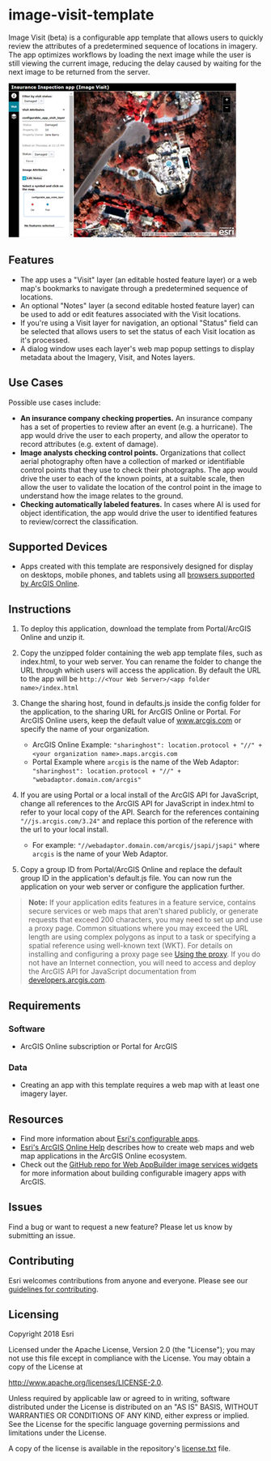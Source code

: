 # image-visit-template
Image Visit (beta) is a configurable app template that allows users to quickly review the attributes of a predetermined sequence of locations in imagery. The app optimizes workflows by loading the next image while the user is still viewing the current image, reducing the delay caused by waiting for the next image to be returned from the server. 

![App](https://github.com/ArcGIS/image-visit-template/blob/master/ImageVisit.png)

## Features
* The app uses a "Visit" layer (an editable hosted feature layer) or a web map's bookmarks to navigate through a predetermined sequence of locations.
* An optional "Notes" layer (a second editable hosted feature layer) can be used to add or edit features associated with the Visit locations.
* If you're using a Visit layer for navigation, an optional "Status" field can be selected that allows users to set the status of each Visit location as it's processed.
* A dialog window uses each layer's web map popup settings to display metadata about the Imagery, Visit, and Notes layers.
## Use Cases
Possible use cases include:
* __An insurance company checking properties.__ An insurance company has a set of properties to review after an event (e.g. a hurricane). The app would drive the user to each property, and allow the operator to record attributes (e.g. extent of damage).
* __Image analysts checking control points.__ Organizations that collect aerial photography often have a collection of marked or identifiable control points that they use to check their photographs. The app would drive the user to each of the known points, at a suitable scale, then allow the user to validate the location of the control point in the image to understand how the image relates to the ground. 
* __Checking automatically labeled features.__ In cases where AI is used for object identification, the app would drive the user to identified features to review/correct the classification.
## Supported Devices
* Apps created with this template are responsively designed for display on desktops, mobile phones, and tablets  using all [browsers supported by ArcGIS Online](http://doc.arcgis.com/en/arcgis-online/reference/browsers.htm).

## Instructions
1. To deploy this application, download the template from Portal/ArcGIS Online and unzip it.
2. Copy the unzipped folder containing the web app template files, such as index.html, to your web server. You can rename the folder to change the URL through which users will access the application. By default the URL to the app will be `http://<Your Web Server>/<app folder name>/index.html`
3. Change the sharing host, found in defaults.js inside the config folder for the application, to the sharing URL for ArcGIS Online or Portal. For ArcGIS Online users, keep the default value of www.arcgis.com or specify the name of your organization.

	- ArcGIS Online Example:  `"sharinghost": location.protocol + "//" + <your organization name>.maps.arcgis.com`
	- Portal Example where `arcgis` is the name of the Web Adaptor: `"sharinghost": location.protocol + "//" + "webadaptor.domain.com/arcgis"`

4. If you are using Portal or a local install of the ArcGIS API for JavaScript, change all references to the ArcGIS API for JavaScript in index.html to refer to your local copy of the API. Search for the references containing `"//js.arcgis.com/3.24"` and replace this portion of the reference with the url to your local install.

	- For example: `"//webadaptor.domain.com/arcgis/jsapi/jsapi"` where `arcgis` is the name of your Web Adaptor.

5. Copy a group ID from Portal/ArcGIS Online and replace the default group ID in the application's default.js file. You can now run the application on your web server or configure the application further.

> **Note:** If your application edits features in a feature service, contains secure services or web maps that aren't shared publicly, or generate requests that exceed 200 characters, you may need to set up and use a proxy page. Common situations where you may exceed the URL length are using complex polygons as input to a task or specifying a spatial reference using well-known text (WKT). For details on installing and configuring a proxy page see [Using the proxy](https://developers.arcgis.com/javascript/jshelp/ags_proxy.html). If you do not have an Internet connection, you will need to access and deploy the ArcGIS API for JavaScript documentation from [developers.arcgis.com](https://developers.arcgis.com/).

## Requirements
### Software
* ArcGIS Online subscription or Portal for ArcGIS

### Data
* Creating an app with this template requires a web map with at least one imagery layer. 

## Resources
* Find more information about [Esri's configurable apps](http://www.esri.com/software/configurable-apps).
* [Esri's ArcGIS Online Help](http://resources.arcgis.com/en/help/arcgisonline/) describes how to create web maps and web map applications in the ArcGIS Online ecosystem.
* Check out the [GitHub repo for Web AppBuilder image services widgets](https://github.com/Esri/WAB-Image-Services-Widgets) for more information about building configurable imagery apps with ArcGIS.

## Issues
Find a bug or want to request a new feature?  Please let us know by submitting an issue.

## Contributing
Esri welcomes contributions from anyone and everyone. Please see our [guidelines for contributing](https://github.com/esri/contributing).

## Licensing
Copyright 2018 Esri

Licensed under the Apache License, Version 2.0 (the "License"); you may not use this file except in compliance with the License. You may obtain a copy of the License at 

http://www.apache.org/licenses/LICENSE-2.0. 

Unless required by applicable law or agreed to in writing, software distributed under the License is distributed on an "AS IS" BASIS, WITHOUT WARRANTIES OR CONDITIONS OF ANY KIND, either express or implied. See the License for the specific language governing permissions and limitations under the License.

A copy of the license is available in the repository's [license.txt](https://github.com/Esri/image-visit-template/blob/master/license.txt) file.


